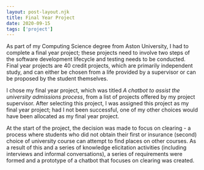```yaml
---
layout: post-layout.njk
title: Final Year Project
date: 2020-09-15
tags: ['project']
---
```


As part of my Computing Science degree from Aston University, I had to complete a final year project; these projects need to involve two steps of the software development lifecycle and testing needs to be conducted. Final year projects are 40 credit projects, which are primarily independent study, and can either be chosen from a life provided by a supervisor or can be proposed by the student themselves.

I chose my final year project, which was titled *A chatbot to assist the university admissions process*, from a list of projects offered by my project supervisor. After selecting this project, I was assigned this project as my final year project; had I not been successful, one of my other choices would have been allocated as my final year project.

At the start of the project, the decision was made to focus on clearing - a process where students who did not obtain their first or insurance (second) choice of university course can attempt to find places on other courses. As a result of this and a series of knowledge elicitation activities (including interviews and informal conversations), a series of requirements were formed and a prototype of a chatbot that focuses on clearing was created.